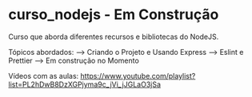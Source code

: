 # curso_nodejs - Em Construção

Curso que aborda diferentes recursos e bibliotecas do NodeJS.

Tópicos abordados: --> Criando o Projeto e Usando Express --> Eslint e Prettier --> Em construção no Momento

Vídeos com as aulas: https://www.youtube.com/playlist?list=PL2hDwB8DzXGPjyma9c_jVi_jJGLaO3jSa
